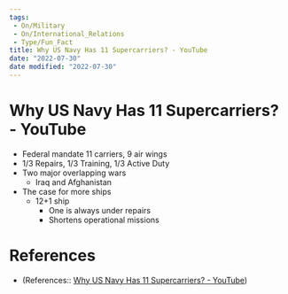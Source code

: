 ```yaml
---
tags:
 - On/Military
 - On/International_Relations 
 - Type/Fun_Fact
title: Why US Navy Has 11 Supercarriers? - YouTube
date: "2022-07-30"
date modified: "2022-07-30"
---
```


# Why US Navy Has 11 Supercarriers? - YouTube
- Federal mandate 11 carriers, 9 air wings
- 1/3 Repairs, 1/3 Training, 1/3 Active Duty
- Two major overlapping wars
	- Iraq and Afghanistan
- The case for more ships
	- 12+1 ship
		- One is always under repairs
		- Shortens operational missions

# References
- (References:: [Why US Navy Has 11 Supercarriers? - YouTube](https://www.youtube.com/watch?v=hn32scNmBtA))
